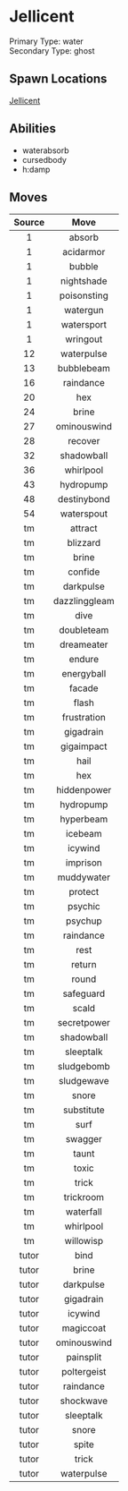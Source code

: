 # Jellicent  
Primary Type: water  
Secondary Type: ghost  
  
## Spawn Locations  
[Jellicent](/data/spawn_presets/jellicent.md)  
  
## Abilities  
  * waterabsorb
  * cursedbody
  * h:damp
  
  
## Moves  
  
| Source | Move |  
|:---:|:---:|  
| 1 | absorb |  
| 1 | acidarmor |  
| 1 | bubble |  
| 1 | nightshade |  
| 1 | poisonsting |  
| 1 | watergun |  
| 1 | watersport |  
| 1 | wringout |  
| 12 | waterpulse |  
| 13 | bubblebeam |  
| 16 | raindance |  
| 20 | hex |  
| 24 | brine |  
| 27 | ominouswind |  
| 28 | recover |  
| 32 | shadowball |  
| 36 | whirlpool |  
| 43 | hydropump |  
| 48 | destinybond |  
| 54 | waterspout |  
| tm | attract |  
| tm | blizzard |  
| tm | brine |  
| tm | confide |  
| tm | darkpulse |  
| tm | dazzlinggleam |  
| tm | dive |  
| tm | doubleteam |  
| tm | dreameater |  
| tm | endure |  
| tm | energyball |  
| tm | facade |  
| tm | flash |  
| tm | frustration |  
| tm | gigadrain |  
| tm | gigaimpact |  
| tm | hail |  
| tm | hex |  
| tm | hiddenpower |  
| tm | hydropump |  
| tm | hyperbeam |  
| tm | icebeam |  
| tm | icywind |  
| tm | imprison |  
| tm | muddywater |  
| tm | protect |  
| tm | psychic |  
| tm | psychup |  
| tm | raindance |  
| tm | rest |  
| tm | return |  
| tm | round |  
| tm | safeguard |  
| tm | scald |  
| tm | secretpower |  
| tm | shadowball |  
| tm | sleeptalk |  
| tm | sludgebomb |  
| tm | sludgewave |  
| tm | snore |  
| tm | substitute |  
| tm | surf |  
| tm | swagger |  
| tm | taunt |  
| tm | toxic |  
| tm | trick |  
| tm | trickroom |  
| tm | waterfall |  
| tm | whirlpool |  
| tm | willowisp |  
| tutor | bind |  
| tutor | brine |  
| tutor | darkpulse |  
| tutor | gigadrain |  
| tutor | icywind |  
| tutor | magiccoat |  
| tutor | ominouswind |  
| tutor | painsplit |  
| tutor | poltergeist |  
| tutor | raindance |  
| tutor | shockwave |  
| tutor | sleeptalk |  
| tutor | snore |  
| tutor | spite |  
| tutor | trick |  
| tutor | waterpulse |  
  
